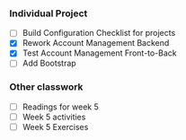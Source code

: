 ### Individual Project
 - [ ] Build Configuration Checklist for projects
 - [X] Rework Account Management Backend
 - [X] Test Account Management Front-to-Back
 - [ ] Add Bootstrap

 ### Other classwork
 - [ ] Readings for week 5
 - [ ] Week 5 activities
 - [ ] Week 5 Exercises
